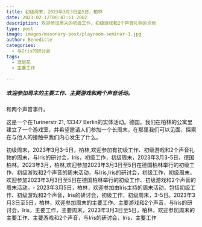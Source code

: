 ```yaml
---
title: 初级周末，2023年3月3日至5日，柏林
date: 2023-02-12T08:47:11.200Z
description: 欢迎参加周末的初级工作、初级游戏和2个声音礼物的活动
type: post
image: images/masonary-post/playroom-seminar-1.jpg
author: Benedicte
categories:
  - 与Iris的研讨会
tags:
  - 鸢尾花
  - 主要工作

---
```


##### 欢迎参加周末的主要工作、主要游戏和两个声音活动。
和两个声音事件。

这是一个在Turinerstr 21, 13347 Berlin的实体活动。德国。我们在柏林的公寓里建立了一个游戏室，并希望邀请人们参加一个长周末，在那里我们可以见面，探索在与他人的接触中我们内心发生了什么。

初级周末，2023年3月3-5日，柏林,欢迎参加有初级工作、初级游戏和2个声音礼物的周末，与Iris的研讨会，Iris，初级工作，初级周末，2023年3月3-5日，德国柏林。2023年3月，柏林,欢迎参加2023年3月3日至5日在德国柏林举行的初级工作、初级游戏和2个声音的周末活动，与Iris,Iris的研讨会，初级工作，初级周末，欢迎参加2023年3月3日至5日在德国柏林举行的初级工作、初级游戏和2个声音的周末活动。- 2023年3月5日，柏林，欢迎参加由Iris主持的周末活动，包括初级工作、初级游戏和2个声音，Iris的研讨会，初级工作，初级周末，3-5日。2023年3月3日至5日，柏林，欢迎参加周末的主要工作、主要游戏和2个声音，与Iris的研讨会，Iris，主要工作，主要周末，2023年3月3日至5日，柏林，欢迎参加周末的主要工作、主要游戏和2个声音，与Iris的研讨会，Iris，主要工作